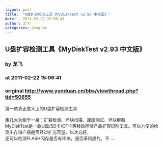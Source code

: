 ```yaml
---
layout: post
title:  "U盘扩容检测工具《MyDiskTest v2.93 中文版》"
date:   2011-02-22 15:06:41
author: 龙飞
categories: program
---
```


## U盘扩容检测工具《MyDiskTest v2.93 中文版》
### by 龙飞
### at 2011-02-22 15:06:41
### original <http://www.yunduan.cn/bbs/viewthread.php?tid=50655>

第一款真正意义上的U盘扩容检测工具<br>
<br>
集几大功能于一身：扩容检测、坏块扫描、速度测试、坏块屏蔽<br>
MyDiskTest是一款U盘/SD卡/CF卡等移动存储产品扩容识别工具。可以方便的检测出存储产品是否经过扩充容量，以次充好。<br>
还可以检测FLASH闪存是否有坏块，是否采用黑片，不 ...